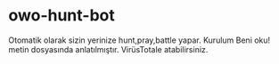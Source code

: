 # owo-hunt-bot
Otomatik olarak sizin yerinize hunt,pray,battle yapar.
Kurulum Beni oku! metin dosyasında anlatılmıştır.
VirüsTotale atabilirsiniz.
